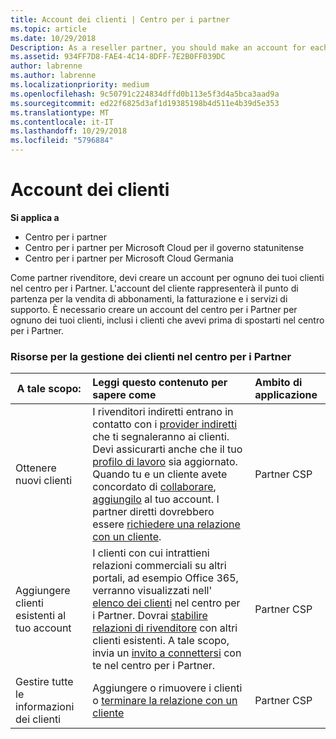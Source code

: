 ```yaml
---
title: Account dei clienti | Centro per i partner
ms.topic: article
ms.date: 10/29/2018
Description: As a reseller partner, you should make an account for each of your customers in Partner Center. The customer account will be your starting point for selling subscriptions, billing, and providing support.
ms.assetid: 934FF7D8-FAE4-4C14-8DFF-7E2B0FF039DC
author: labrenne
ms.author: labrenne
ms.localizationpriority: medium
ms.openlocfilehash: 9c50791c224834dffd0b113e5f3d4a5bca3aad9a
ms.sourcegitcommit: ed22f6825d3af1d19385198b4d511e4b39d5e353
ms.translationtype: MT
ms.contentlocale: it-IT
ms.lasthandoff: 10/29/2018
ms.locfileid: "5796884"
---
```

# <a name="customer-accounts"></a>Account dei clienti

**Si applica a**

-  Centro per i partner
-  Centro per i partner per Microsoft Cloud per il governo statunitense
-  Centro per i partner per Microsoft Cloud Germania

Come partner rivenditore, devi creare un account per ognuno dei tuoi clienti nel centro per i Partner. L'account del cliente rappresenterà il punto di partenza per la vendita di abbonamenti, la fatturazione e i servizi di supporto. È necessario creare un account del centro per i Partner per ognuno dei tuoi clienti, inclusi i clienti che avevi prima di spostarti nel centro per i Partner.

### <a name="resources-for-working-with-your-customers-on-the-partner-center"></a>Risorse per la gestione dei clienti nel centro per i Partner

|**A tale scopo:**   |**Leggi questo contenuto per sapere come**   |**Ambito di applicazione**|
|-----------------|:----------------------------|:--------------|
|Ottenere nuovi clienti|I rivenditori indiretti entrano in contatto con i [provider indiretti](indirect-reseller-tasks-in-partner-center.md) che ti segnaleranno ai clienti. Devi assicurarti anche che il tuo [profilo di lavoro](create-a-marketing-profile.md) sia aggiornato. Quando tu e un cliente avete concordato di [collaborare](responding-to-referrals.md), [aggiungilo](add-a-new-customer.md) al tuo account. I partner diretti dovrebbero essere [richiedere una relazione con un cliente](request-a-relationship-with-a-customer.md).|Partner CSP|
|Aggiungere clienti esistenti al tuo account   | I clienti con cui intrattieni relazioni commerciali su altri portali, ad esempio Office 365, verranno visualizzati nell' [elenco dei clienti](see-your-customer-list.md) nel centro per i Partner. Dovrai [stabilire relazioni di rivenditore](indirect-reseller-tasks-in-partner-center.md) con altri clienti esistenti. A tale scopo, invia un [invito a connettersi](responding-to-referrals.md) con te nel centro per i Partner.   | Partner CSP   |
|Gestire tutte le informazioni dei clienti   | Aggiungere o rimuovere i clienti o [terminare la relazione con un cliente](remove-a-relationship.md)|   Partner CSP |